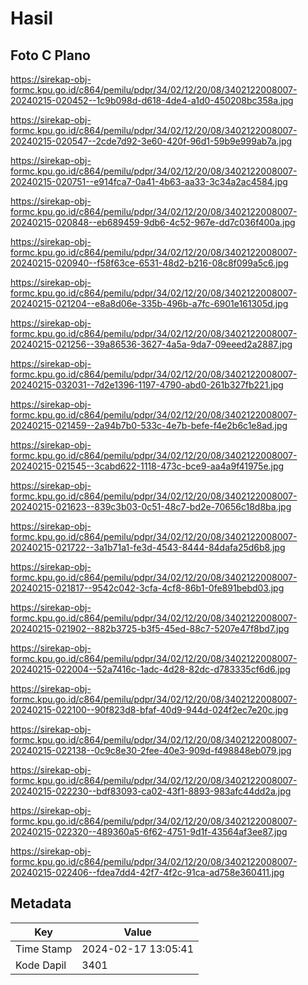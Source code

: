 # Hasil

## Foto C Plano

https://sirekap-obj-formc.kpu.go.id/c864/pemilu/pdpr/34/02/12/20/08/3402122008007-20240215-020452--1c9b098d-d618-4de4-a1d0-450208bc358a.jpg

https://sirekap-obj-formc.kpu.go.id/c864/pemilu/pdpr/34/02/12/20/08/3402122008007-20240215-020547--2cde7d92-3e60-420f-96d1-59b9e999ab7a.jpg

https://sirekap-obj-formc.kpu.go.id/c864/pemilu/pdpr/34/02/12/20/08/3402122008007-20240215-020751--e914fca7-0a41-4b63-aa33-3c34a2ac4584.jpg

https://sirekap-obj-formc.kpu.go.id/c864/pemilu/pdpr/34/02/12/20/08/3402122008007-20240215-020848--eb689459-9db6-4c52-967e-dd7c036f400a.jpg

https://sirekap-obj-formc.kpu.go.id/c864/pemilu/pdpr/34/02/12/20/08/3402122008007-20240215-020940--f58f63ce-6531-48d2-b216-08c8f099a5c6.jpg

https://sirekap-obj-formc.kpu.go.id/c864/pemilu/pdpr/34/02/12/20/08/3402122008007-20240215-021204--e8a8d06e-335b-496b-a7fc-6901e161305d.jpg

https://sirekap-obj-formc.kpu.go.id/c864/pemilu/pdpr/34/02/12/20/08/3402122008007-20240215-021256--39a86536-3627-4a5a-9da7-09eeed2a2887.jpg

https://sirekap-obj-formc.kpu.go.id/c864/pemilu/pdpr/34/02/12/20/08/3402122008007-20240215-032031--7d2e1396-1197-4790-abd0-261b327fb221.jpg

https://sirekap-obj-formc.kpu.go.id/c864/pemilu/pdpr/34/02/12/20/08/3402122008007-20240215-021459--2a94b7b0-533c-4e7b-befe-f4e2b6c1e8ad.jpg

https://sirekap-obj-formc.kpu.go.id/c864/pemilu/pdpr/34/02/12/20/08/3402122008007-20240215-021545--3cabd622-1118-473c-bce9-aa4a9f41975e.jpg

https://sirekap-obj-formc.kpu.go.id/c864/pemilu/pdpr/34/02/12/20/08/3402122008007-20240215-021623--839c3b03-0c51-48c7-bd2e-70656c18d8ba.jpg

https://sirekap-obj-formc.kpu.go.id/c864/pemilu/pdpr/34/02/12/20/08/3402122008007-20240215-021722--3a1b71a1-fe3d-4543-8444-84dafa25d6b8.jpg

https://sirekap-obj-formc.kpu.go.id/c864/pemilu/pdpr/34/02/12/20/08/3402122008007-20240215-021817--9542c042-3cfa-4cf8-86b1-0fe891bebd03.jpg

https://sirekap-obj-formc.kpu.go.id/c864/pemilu/pdpr/34/02/12/20/08/3402122008007-20240215-021902--882b3725-b3f5-45ed-88c7-5207e47f8bd7.jpg

https://sirekap-obj-formc.kpu.go.id/c864/pemilu/pdpr/34/02/12/20/08/3402122008007-20240215-022004--52a7416c-1adc-4d28-82dc-d783335cf6d6.jpg

https://sirekap-obj-formc.kpu.go.id/c864/pemilu/pdpr/34/02/12/20/08/3402122008007-20240215-022100--90f823d8-bfaf-40d9-944d-024f2ec7e20c.jpg

https://sirekap-obj-formc.kpu.go.id/c864/pemilu/pdpr/34/02/12/20/08/3402122008007-20240215-022138--0c9c8e30-2fee-40e3-909d-f498848eb079.jpg

https://sirekap-obj-formc.kpu.go.id/c864/pemilu/pdpr/34/02/12/20/08/3402122008007-20240215-022230--bdf83093-ca02-43f1-8893-983afc44dd2a.jpg

https://sirekap-obj-formc.kpu.go.id/c864/pemilu/pdpr/34/02/12/20/08/3402122008007-20240215-022320--489360a5-6f62-4751-9d1f-43564af3ee87.jpg

https://sirekap-obj-formc.kpu.go.id/c864/pemilu/pdpr/34/02/12/20/08/3402122008007-20240215-022406--fdea7dd4-42f7-4f2c-91ca-ad758e360411.jpg


## Metadata

| Key        | Value               |
| ---------- | ------------------- |
| Time Stamp | 2024-02-17 13:05:41 |
| Kode Dapil | 3401                |



